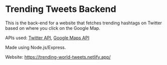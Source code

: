 # Trending Tweets Backend

This is the back-end for a website that fetches trending hashtags on Twitter based on where you click on the Google Map.

APIs used: [Twitter API](https://developer.twitter.com/en/docs/twitter-api), [Google Maps API](https://developers.google.com/maps/documentation/javascript/overview)

Made using Node.js/Express.

Website: https://trending-world-tweets.netlify.app/
